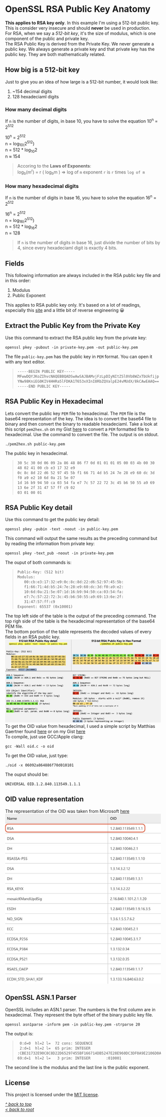# OpenSSL RSA Public Key Anatomy
**This applies to RSA key only**. In this example I'm using a 512-bit public key. This is consider very insecure and should **never** be used in production.  
For RSA, when we say a *512-bit key*, it's the size of modulus, which is one component of the public and private key.  
The RSA Public Key is derived from the Private Key. We never generate a public key. We always generate a private key and that private key has the public key. They are both mathematically related.
## How big is a 512-bit key
Just to give you an idea of how large is a 512-bit number, it would look like:
1. ~154 decimal digits
2. 128 hexadeciaml digits

### How many decimal digits
If `n` is the number of digits, in base 10, you have to solve the equation 10<sup>n</sup> = 2<sup>512</sup>

10<sup>n</sup> = 2<sup>512</sup>  
n = log<sub>10(</sub>2<sup>512</sup>)  
n = 512 * log<sub>10</sub>2  
n ≈ 154  
>Accoring to the **Laws of Exponents**:  
>log<sub>b</sub>(m<sup>r</sup>) = r ( log<sub>b</sub>m ) => log of `m` exponent `r` is `r` times `log of m`   

### How many hexadecimal digits
If `n` is the number of digits in base 16, you have to solve the equation 16<sup>n</sup> = 2<sup>512</sup>

16<sup>n</sup> = 2<sup>512</sup>  
n = log<sub>16(</sub>2<sup>512</sup>)  
n = 512 * log<sub>16</sub>2  
n = 128  
>If `n` is the number of digits in base 16, just divide the number of bits by 4, since every hexadeciaml digit is exactly 4 bits.  
## Fields
This following information are always included in the RSA public key file and in this order:
1. Modulus
2. Public Exponent

This applies to RSA public key only. It's based on a lot of readings, especially this [site](https://www.cem.me/20141221-cert-binaries.html) and a little bit of reverse engineering 😀  

## Extract the Public Key from the Private Key
Use this command to extract the RSA public key from the private key:
```shell
openssl pkey -pubout -in private-key.pem -out public-key.pem
```
The file `public-key.pem` has the public key in `PEM` format. You can open it with any text editor.
>```
>-----BEGIN PUBLIC KEY-----
>MFwwDQYJKoZIhvcNAQEBBQADSwAwSAJBAMvjFzLpDIyNItZSl0Vb8WZxTbUkfijp
>YNw98KniEG0KIV4HHRa5lFDKA1T653xXInI8RbZQValpE24vMUdX/8kCAwEAAQ==
>-----END PUBLIC KEY-----
>```
## RSA Public Key in Hexadecimal
Lets convert the public key `PEM` file to hexadecimal. The `PEM` file is the base64 representation of the key. The idea is to convert the base64 file to binary and then convert the binary to readable hexadeciaml. Take a look at this script `pem2hex.sh` on my Gist [here](https://gist.github.com/ddella/d07d5b827f3638e727bbf3dc1210d4a2) to convert a `PEM` formatted file to hexadecimal.
Use the command to convert the file. The output is on stdout.
```shell
./pem2hex.sh public-key.pem
```
The public key in hexadecimal.
>```
>30 5c 30 0d 06 09 2a 86 48 86 f7 0d 01 01 01 05 00 03 4b 00 30 48 02 41 00 cb e3 17 32 e9 
>0c 8c 8d 22 d6 52 97 45 5b f1 66 71 4d b5 24 7e 28 e9 60 dc 3d f0 a9 e2 10 6d 0a 21 5e 07 
>1d 16 b9 94 50 ca 03 54 fa e7 7c 57 22 72 3c 45 b6 50 55 a9 69 13 6e 2f 31 47 57 ff c9 02 
>03 01 00 01
>```
## RSA Public Key detail

Use this command to get the public key detail:
```shell
openssl pkey -pubin -text -noout -in public-key.pem
```
This command will output the same results as the preceding command but by reading the information from private key:
```shell
openssl pkey -text_pub -noout -in private-key.pem
```
The ouput of both commands is:
>````
>Public-Key: (512 bit)
>Modulus:
>    00:cb:e3:17:32:e9:0c:8c:8d:22:d6:52:97:45:5b:
>    f1:66:71:4d:b5:24:7e:28:e9:60:dc:3d:f0:a9:e2:
>    10:6d:0a:21:5e:07:1d:16:b9:94:50:ca:03:54:fa:
>    e7:7c:57:22:72:3c:45:b6:50:55:a9:69:13:6e:2f:
>    31:47:57:ff:c9
>Exponent: 65537 (0x10001)
>````
The top left side of the table is the output of the preceding command. The top righ side of the table is the hexadecimal representation of the base64 PEM file.  
The bottom portion of the table represents the decoded values of every fields in an RSA public key.  
![Alt text](/images/rsa-pub-key-hex.jpg "RSA Public key in hex format")  
To get the OID value from hexadecimal, I used a simple script by Matthias Gaertner found [here](https://www.rtner.de/software/oid.html) or on my Gist [here](https://gist.github.com/ddella/2c716646125912a6ef8bed6273f647f2)  
To compile, just use GCC/Apple clang:
```shell
gcc -Wall oid.c -o oid
```
To get the OID value, just type:
```shell
./oid -x 06092a864886f70d010101
```
The ouput should be:
```
UNIVERSAL OID.1.2.840.113549.1.1.1
```
## OID value representation
The representation of the OID was taken from Microsoft [here](https://learn.microsoft.com/en-us/openspecs/windows_protocols/ms-gpnap/ff1a8675-0008-408c-ba5f-686a10389adc)
![Alt text](/images/key-oid-rsa.jpg "Key pair OID")
## OpenSSL ASN.1 Parser
OpenSSL includes an ASN.1 parser. The numbers is the first column are in hexadecimal. They represent the byte offset of the binary public key file.
```shell
openssl asn1parse -inform pem -in public-key.pem -strparse 20
```
The output is:
>```
>  0:d=0  hl=2 l=  72 cons: SEQUENCE
>  2:d=1  hl=2 l=  65 prim: INTEGER       :CBE31732E90C8C8D22D65297455BF166714DB5247E28E960DC3DF0A9E2106D0A215E071D16B99450CA0354FAE77C5722723C45B>65055A969136E2F314757FFC9
>69:d=1  hl=2 l=   3 prim: INTEGER       :010001
>```
The second line is the modulus and the last line is the public exponent.
## License
This project is licensed under the [MIT license](/LICENSE).

[_^ back to top_](#OpenSSL-RSA-Public-Key-Anatomy)  
[_< back to root_](../../../)
